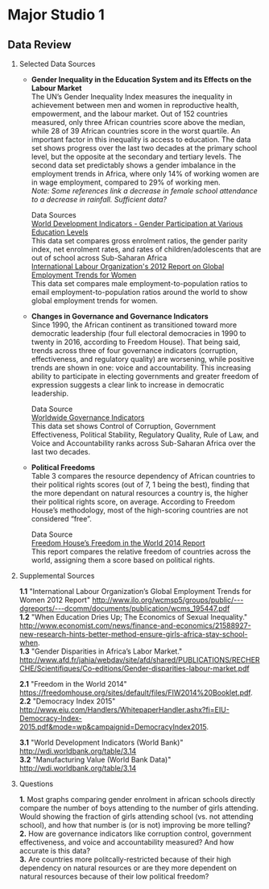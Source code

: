 # Major Studio 1

## Data Review

1. Selected Data Sources

    - **Gender Inequality in the Education System and its Effects on the Labour Market**  
        The UN’s Gender Inequality Index measures the inequality in achievement between men and women in reproductive health, empowerment, and the labour market. Out of 152 countries measured, only three African countries score above the median, while 28 of 39 African countries score in the worst quartile. An important factor in this inequality is access to education. The data set shows progress over the last two decades at the primary school level, but the opposite at the secondary and tertiary levels. The second data set predictably shows a gender imbalance in the employment trends in Africa, where only 14% of working women are in wage employment, compared to 29% of working men.   
        *Note: Some references link a decrease in female school attendance to a decrease in rainfall. Sufficient data?*
        
        Data Sources  
        [World Development Indicators - Gender Participation at Various Education Levels](http://databank.worldbank.org/data/reports.aspx?Report_Name=Gross-Enrolment-Ratio&Id=cb705e48)  
        This data set compares gross enrolment ratios, the gender parity index, net enrolment rates, and rates of children/adolescents that are out of school across Sub-Saharan Africa  
        [International Labour Organization's 2012 Report on Global Employment Trends for Women](http://www.ilo.org/wcmsp5/groups/public/---dgreports/---dcomm/documents/publication/wcms_195447.pdf)  
        This data set compares male employment-to-population ratios to email employment-to-population ratios around the world to show global employment trends for women.
    
    - **Changes in Governance and Governance Indicators**  
        Since 1990, the African continent as transitioned toward more democratic leadership (four full electoral democracies in 1990 to twenty in 2016, according to Freedom House). That being said, trends across three of four governance indicators (corruption, effectiveness, and regulatory quality) are worsening, while positive trends are shown in one: voice and accountability. This increasing ability to participate in electing governments and greater freedom of expression suggests a clear link to increase in democratic leadership.
       
        Data Source  
        [Worldwide Governance Indicators](http://databank.worldbank.org/data/Governance/id/398b56e9)  
        This data set shows Control of Corruption, Government Effectiveness, Political Stability, Regulatory Quality, Rule of Law, and Voice and Accountability ranks across Sub-Saharan Africa over the last two decades.

    - **Political Freedoms**  
        Table 3 compares the resource dependency of African countries to their political rights scores (out of 7, 1 being the best), finding that the more dependant on natural resources a country is, the higher their political rights score, on average. According to Freedom House’s methodology, most of the high-scoring countries are not considered “free”.  
        
        Data Source  
        [Freedom House’s Freedom in the World 2014 Report](https://freedomhouse.org/sites/default/files/FIW2014%20Booklet.pdf)  
        This report compares the relative freedom of countries across the world, assigning them a score based on political rights.

2. Supplemental Sources
      
      **1.1** "International Labour Organization’s Global Employment Trends for Women 2012 Report" <http://www.ilo.org/wcmsp5/groups/public/---dgreports/---dcomm/documents/publication/wcms_195447.pdf>   
      **1.2** "When Education Dries Up; The Economics of Sexual Inequality." <http://www.economist.com/news/finance-and-economics/21588927-new-research-hints-better-method-ensure-girls-africa-stay-school-when>.  
      **1.3** "Gender Disparities in Africa’s Labor Market." <http://www.afd.fr/jahia/webdav/site/afd/shared/PUBLICATIONS/RECHERCHE/Scientifiques/Co-editions/Gender-disparities-labour-market.pdf>

      **2.1** "Freedom in the World 2014" <https://freedomhouse.org/sites/default/files/FIW2014%20Booklet.pdf>.  
      **2.2** "Democracy Index 2015" <http://www.eiu.com/Handlers/WhitepaperHandler.ashx?fi=EIU-Democracy-Index-2015.pdf&mode=wp&campaignid=DemocracyIndex2015>.  
    
      **3.1** "World Development Indicators (World Bank)" <http://wdi.worldbank.org/table/3.14>  
      **3.2** "Manufacturing Value (World Bank Data)" <http://wdi.worldbank.org/table/3.14>
3. Questions

    **1.** Most graphs comparing gender enrolment in african schools directly compare the number of boys attending to the number of girls attending. Would showing the fraction of girls attending school (vs. not attending school), and how that number is (or is not) improving be more telling?  
    **2.** How are governance indicators like corruption control, government effectiveness, and voice and accountability measured? And how accurate is this data?  
    **3.** Are countries more politcally-restricted because of their high dependency on natural resources or are they more dependent on natural resources because of their low political freedom?  
